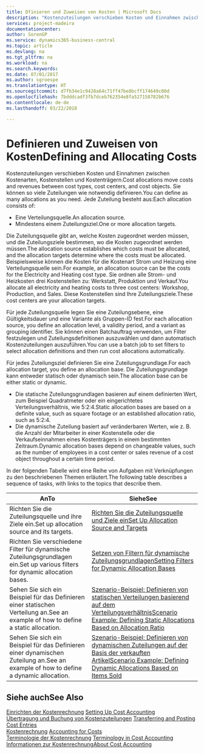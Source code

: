 ```yaml
---
title: Dfinieren und Zuweisen von Kosten | Microsoft Docs
description: "Kostenzuteilungen verschieben Kosten und Einnahmen zwischen Kostenarten, Kostenstellen und Kostenträgern. Sie können so viele Zuteilungen wie notwendig definieren."
services: project-madeira
documentationcenter: 
author: SorenGP
ms.service: dynamics365-business-central
ms.topic: article
ms.devlang: na
ms.tgt_pltfrm: na
ms.workload: na
ms.search.keywords: 
ms.date: 07/01/2017
ms.author: sgroespe
ms.translationtype: HT
ms.sourcegitcommit: d7fb34e1c9428a64c71ff47be8bcff174649c00d
ms.openlocfilehash: 7bdddcadf3fb7dceb762354e8fa527158782b676
ms.contentlocale: de-de
ms.lasthandoff: 03/22/2018

---
```

# <a name="defining-and-allocating-costs"></a><span data-ttu-id="5f2ab-104">Definieren und Zuweisen von Kosten</span><span class="sxs-lookup"><span data-stu-id="5f2ab-104">Defining and Allocating Costs</span></span>
<span data-ttu-id="5f2ab-105">Kostenzuteilungen verschieben Kosten und Einnahmen zwischen Kostenarten, Kostenstellen und Kostenträgern.</span><span class="sxs-lookup"><span data-stu-id="5f2ab-105">Cost allocations move costs and revenues between cost types, cost centers, and cost objects.</span></span> <span data-ttu-id="5f2ab-106">Sie können so viele Zuteilungen wie notwendig definieren.</span><span class="sxs-lookup"><span data-stu-id="5f2ab-106">You can define as many allocations as you need.</span></span> <span data-ttu-id="5f2ab-107">Jede Zuteilung besteht aus:</span><span class="sxs-lookup"><span data-stu-id="5f2ab-107">Each allocation consists of:</span></span>  

-   <span data-ttu-id="5f2ab-108">Eine Verteilungsquelle.</span><span class="sxs-lookup"><span data-stu-id="5f2ab-108">An allocation source.</span></span>  
-   <span data-ttu-id="5f2ab-109">Mindestens einem Zuteilungsziel.</span><span class="sxs-lookup"><span data-stu-id="5f2ab-109">One or more allocation targets.</span></span>  

<span data-ttu-id="5f2ab-110">Die Zuteilungsquelle gibt an, welche Kosten zugeordnet werden müssen, und die Zuteilungsziele bestimmen, wo die Kosten zugeordnet werden müssen.</span><span class="sxs-lookup"><span data-stu-id="5f2ab-110">The allocation source establishes which costs must be allocated, and the allocation targets determine where the costs must be allocated.</span></span> <span data-ttu-id="5f2ab-111">Beispielsweise können die Kosten für die Kostenart Strom und Heizung eine Verteilungsquelle sein.</span><span class="sxs-lookup"><span data-stu-id="5f2ab-111">For example, an allocation source can be the costs for the Electricity and Heating cost type.</span></span> <span data-ttu-id="5f2ab-112">Sie ordnen alle Strom- und Heizkosten drei Kostenstellen zu: Werkstatt, Produktion und Verkauf.</span><span class="sxs-lookup"><span data-stu-id="5f2ab-112">You allocate all electricity and heating costs to three cost centers: Workshop, Production, and Sales.</span></span> <span data-ttu-id="5f2ab-113">Diese Kostenstellen sind Ihre Zuteilungsziele.</span><span class="sxs-lookup"><span data-stu-id="5f2ab-113">These cost centers are your allocation targets.</span></span>  

<span data-ttu-id="5f2ab-114">Für jede Zuteilungsquelle legen Sie eine Zuteilungsebene, eine Gültigkeitsdauer und eine Variante als Gruppen-ID fest.</span><span class="sxs-lookup"><span data-stu-id="5f2ab-114">For each allocation source, you define an allocation level, a validity period, and a variant as grouping identifier.</span></span> <span data-ttu-id="5f2ab-115">Sie können einen Batchauftrag verwenden, um Filter festzulegen und Zuteilungsdefinitionen auszuwählen und dann automatisch Kostenzuteilungen auszuführen.</span><span class="sxs-lookup"><span data-stu-id="5f2ab-115">You can use a batch job to set filters to select allocation definitions and then run cost allocations automatically.</span></span>  

<span data-ttu-id="5f2ab-116">Für jedes Zuteilungsziel definieren Sie eine Zuteilungsgrundlage.</span><span class="sxs-lookup"><span data-stu-id="5f2ab-116">For each allocation target, you define an allocation base.</span></span> <span data-ttu-id="5f2ab-117">Die Zuteilungsgrundlage kann entweder statisch oder dynamisch sein.</span><span class="sxs-lookup"><span data-stu-id="5f2ab-117">The allocation base can be either static or dynamic.</span></span>  

-   <span data-ttu-id="5f2ab-118">Die statische Zuteilungsgrundlagen basieren auf einem definierten Wert, zum Beispiel Quadratmeter oder ein eingerichtetes Verteilungsverhältnis, wie 5:2:4.</span><span class="sxs-lookup"><span data-stu-id="5f2ab-118">Static allocation bases are based on a definite value, such as square footage or an established allocation ratio, such as 5:2:4.</span></span>  
-   <span data-ttu-id="5f2ab-119">Die dynamische Zuteilung basiert auf veränderbaren Werten, wie z. B. die Anzahl der Mitarbeiter in einer Kostenstelle oder die Verkaufseinnahmen eines Kostenträgers in einem bestimmten Zeitraum.</span><span class="sxs-lookup"><span data-stu-id="5f2ab-119">Dynamic allocation bases depend on changeable values, such as the number of employees in a cost center or sales revenue of a cost object throughout a certain time period.</span></span>  

<span data-ttu-id="5f2ab-120">In der folgenden Tabelle wird eine Reihe von Aufgaben mit Verknüpfungen zu den beschriebenen Themen erläutert.</span><span class="sxs-lookup"><span data-stu-id="5f2ab-120">The following table describes a sequence of tasks, with links to the topics that describe them.</span></span>

|<span data-ttu-id="5f2ab-121">An</span><span class="sxs-lookup"><span data-stu-id="5f2ab-121">To</span></span>|<span data-ttu-id="5f2ab-122">Siehe</span><span class="sxs-lookup"><span data-stu-id="5f2ab-122">See</span></span>|  
|--------|---------|  
|<span data-ttu-id="5f2ab-123">Richten Sie die Zuteilungsquelle und ihre Ziele ein.</span><span class="sxs-lookup"><span data-stu-id="5f2ab-123">Set up allocation source and its targets.</span></span>|[<span data-ttu-id="5f2ab-124">Richten Sie die Zuteilungsquelle und Ziele ein</span><span class="sxs-lookup"><span data-stu-id="5f2ab-124">Set Up Allocation Source and Targets</span></span>](finance-how-to-set-up-allocation-source-and-targets.md)|  
|<span data-ttu-id="5f2ab-125">Richten Sie verschiedene Filter für dynamische Zuteilungsgrundlagen ein.</span><span class="sxs-lookup"><span data-stu-id="5f2ab-125">Set up various filters for dynamic allocation bases.</span></span>|[<span data-ttu-id="5f2ab-126">Setzen von Filtern für dynamische Zuteilungsgrundlagen</span><span class="sxs-lookup"><span data-stu-id="5f2ab-126">Setting Filters for Dynamic Allocation Bases</span></span>](finance-setting-filters-for-dynamic-allocation-bases.md)|  
|<span data-ttu-id="5f2ab-127">Sehen Sie sich ein Beispiel für das Definieren einer statischen Verteilung an.</span><span class="sxs-lookup"><span data-stu-id="5f2ab-127">See an example of how to define a static allocation.</span></span>|[<span data-ttu-id="5f2ab-128">Szenario-Beispiel: Definieren von statischen Verteilungen basierend auf dem Verteilungsverhältnis</span><span class="sxs-lookup"><span data-stu-id="5f2ab-128">Scenario Example: Defining Static Allocations Based on Allocation Ratio</span></span>](finance-scenario-example-defining-static-allocations-based-on-allocation-ratio.md)|  
|<span data-ttu-id="5f2ab-129">Sehen Sie sich ein Beispiel für das Definieren einer dynamischen Zuteilung an.</span><span class="sxs-lookup"><span data-stu-id="5f2ab-129">See an example of how to define a dynamic allocation.</span></span>|[<span data-ttu-id="5f2ab-130">Szenario-Beispiel: Definieren von dynamischen Zuteilungen auf der Basis der verkauften Artikel</span><span class="sxs-lookup"><span data-stu-id="5f2ab-130">Scenario Example: Defining Dynamic Allocations Based on Items Sold</span></span>](finance-scenario-example-defining-dynamic-allocations-based-on-items-sold.md)|  

## <a name="see-also"></a><span data-ttu-id="5f2ab-131">Siehe auch</span><span class="sxs-lookup"><span data-stu-id="5f2ab-131">See Also</span></span>  
 <span data-ttu-id="5f2ab-132">[Einrichten der Kostenrechnung](finance-set-up-cost-accounting.md) </span><span class="sxs-lookup"><span data-stu-id="5f2ab-132">[Setting Up Cost Accounting](finance-set-up-cost-accounting.md) </span></span>  
 <span data-ttu-id="5f2ab-133">[Übertragung und Buchung von Kostenzuteilungen](finance-transfer-and-post-cost-entries.md) </span><span class="sxs-lookup"><span data-stu-id="5f2ab-133">[Transferring and Posting Cost Entries](finance-transfer-and-post-cost-entries.md) </span></span>  
 <span data-ttu-id="5f2ab-134">[Kostenrechnung](finance-manage-cost-accounting.md) </span><span class="sxs-lookup"><span data-stu-id="5f2ab-134">[Accounting for Costs](finance-manage-cost-accounting.md) </span></span>  
 <span data-ttu-id="5f2ab-135">[Terminologie der Kostenrechnung](finance-terminology-in-cost-accounting.md) </span><span class="sxs-lookup"><span data-stu-id="5f2ab-135">[Terminology in Cost Accounting](finance-terminology-in-cost-accounting.md) </span></span>  
 [<span data-ttu-id="5f2ab-136">Informationen zur Kostenrechnung</span><span class="sxs-lookup"><span data-stu-id="5f2ab-136">About Cost Accounting</span></span>](finance-about-cost-accounting.md)

